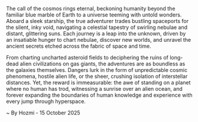 
The call of the cosmos rings eternal, beckoning humanity beyond the familiar blue marble of Earth to a universe teeming with untold wonders. Aboard a sleek starship, the true adventurer trades bustling spaceports for the silent, inky void, navigating a celestial tapestry of swirling nebulae and distant, glittering suns. Each journey is a leap into the unknown, driven by an insatiable hunger to chart nebulae, discover new worlds, and unravel the ancient secrets etched across the fabric of space and time.

From charting uncharted asteroid fields to deciphering the ruins of long-dead alien civilizations on gas giants, the adventures are as boundless as the galaxies themselves. Dangers lurk in the form of unpredictable cosmic phenomena, hostile alien life, or the sheer, crushing isolation of interstellar distances. Yet, the reward is immeasurable: the awe of standing on a planet where no human has trod, witnessing a sunrise over an alien ocean, and forever expanding the boundaries of human knowledge and experience with every jump through hyperspace.

~ By Hozmi - 15 October 2025
